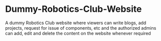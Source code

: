 # Dummy-Robotics-Club-Website
A dummy Robotics Club website where viewers can write blogs, add projects, request for issue of components, etc and the authorized admins can add, edit and delete the content on the website whenever required
